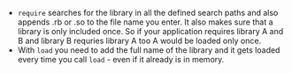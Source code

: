 - `require` searches for the library in all the defined search paths and also appends .rb or .so to the file name you enter. It also makes sure that a library is only included once. So if your application requires library A and B and library B requries library A too A would be loaded only once.
- With `load` you need to add the full name of the library and it gets loaded every time you call `load` - even if it already is in memory.